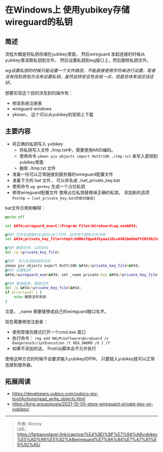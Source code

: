 # 在Windows上 使用yubikey存储wireguard的私钥


## 简述

流程大概是将私钥存储在yubikey里面， 然后wireguard 发起连接的时候从yubikey里读取私钥到文件， 然后设置私钥到wg接口上，然后删除私钥文件。

*wg设置私钥的时候只能设置一个文件路径，不能直接使用字符串进行设置，笔者没有找到其他方法来设置私钥。虽然这样安全性会低一点，但是总体来说应该还好。*

想要实现这个目的涉及到的操作有：
- 修改系统注册表
- wireguard windows 
- ykman， 这个可以从yubikey的官网上下载 

## 主要内容

- 将正确的私钥写入 yubikey 
  - 将私钥写入文件 ./tmp.txt中，需要使用ANSI编码。
  - 使用命令 `ykman piv objects import 0x5fc106 ./tmp.txt`  来写入密钥到yubikey里面
  - 删除 ./tmp.txt 文件
- 准备一份可以正常链接到服务器的wireguard配置文件
- 准备下方的 bat 文件， 可以命名成 ./set_private_key.bat
- 使用命令 `wg genkey`  生成一个占位私钥
- 修改wireguard配置文件 使用占位私钥替换掉正确的私钥， 添加新的选项 `PostUp = [set_private_key.bat的绝对路径]`

bat文件示例和解释： 

```bat
@echo off

set &#34;wireguard_exe=C:\Program Files\WireGuard\wg.exe&#34;

@REM 文件名是随机生成的128个字符，这样用于避免文件冲突
set &#34;private_key_file=%tmp%\HdBNzfQpu035yaa11OLu4VNibm8UeFYZBt9A15oDXwxgAfVKc71D4Bl1Dc1GP1nPYJF9nrGYfF4upWn2FSTfwT8GLCKTslA9gKOdTammvDPPWjxwKEW7xvBrHdKjV0fH.txt&#34;

@REM 删除文件，以防存在
del /q %private_key_file%

@REM  写入私钥到临时文件
ykman piv objects export 0x5fc106 &#34;%private_key_file%&#34;
@REM 设置私钥
&#34;%wireguard_exe%&#34; set _name private-key &#34;%private_key_file%&#34;

@REM 使用结束，删除文件
del /q &#34;%private_key_file%&#34;
if errorlevel 1 (
    echo 删除文件失败
)
```

注意， _name 需要替换成自己的wireguard接口名字。

现在需要修改注册表： 
- 使用管理员模式打开一个cmd.exe 窗口
- 执行命令：  `reg add HKLM\Software\WireGuard /v DangerousScriptExecution /t REG_DWORD /d 1 /f`
- 如果不添加的话， PostUp脚本会不允许执行

使用这种方式的时候不会要求输入yubikey的PIN， 只要插入yubikey就可以正常连接到服务器。 

## 拓展阅读

- https://developers.yubico.com/yubico-piv-tool/Actions/read_write_objects.html
- https://kmg.group/posts/2021-10-05-store-wireguard-private-key-on-yubikey/


---

> 作者: Aincvy  
> URL: https://fantasyplayer.link/caprice/%E4%BD%BF%E7%94%A8yubikey%E5%AD%98%E5%82%A8wireguard%E7%9A%84%E7%A7%81%E9%92%A5/  

